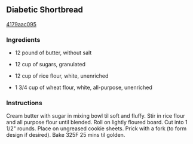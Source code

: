 ## Diabetic Shortbread

[4179aac095](http://www.food.com/recipe/diabetic-shortbread-135137)

### Ingredients

 - 12 pound of butter, without salt

 - 12 cup of sugars, granulated

 - 12 cup of rice flour, white, unenriched

 - 1 3/4 cup of wheat flour, white, all-purpose, unenriched

### Instructions

Cream butter with sugar in mixing bowl til soft and fluffy. Stir in rice flour and all purpose flour until blended. Roll on lightly floured board. Cut into 1 1/2" rounds. Place on ungreased cookie sheets. Prick with a fork (to form design if desired). Bake 325F 25 mins til golden.